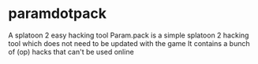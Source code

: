 # paramdotpack
A splatoon 2 easy hacking tool
Param.pack is a simple splatoon 2 hacking tool which does not need to be updated with the game
It contains a bunch of (op) hacks that can't be used online 
